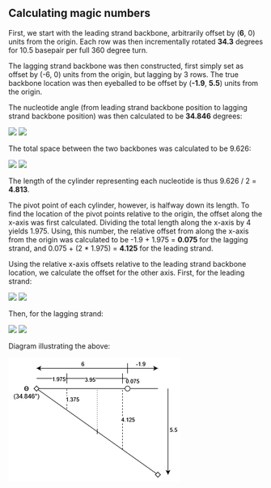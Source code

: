 ## Calculating magic numbers

First, we start with the leading strand backbone, arbitrarily offset by (**6**, 0) units from the origin. Each row was then incrementally rotated **34.3** degrees for 10.5 basepair per full 360 degree turn.

The lagging strand backbone was then constructed, first simply set as offset by (-6, 0) units from the origin, but lagging by 3 rows. The true backbone location was then eyeballed to be offset by (**-1.9**, **5.5**) units from the origin.

The nucleotide angle (from leading strand backbone position to lagging strand backbone position) was then calculated to be **34.846** degrees:

<img src="https://render.githubusercontent.com/render/math?math={\arctan{\frac{5.5}{6 %2B 1.9} = 34.846^{\circ}}}#gh-light-mode-only">
<img src="https://render.githubusercontent.com/render/math?math={\color{white}\arctan{\frac{5.5}{6 %2B 1.9} = 34.846^{\circ}}}#gh-dark-mode-only">

The total space between the two backbones was calculated to be 9.626:

<img src="https://render.githubusercontent.com/render/math?math={(6 %2B 1.9)^2 %2B (5.5)^2 = (9.626)^2}#gh-light-mode-only">
<img src="https://render.githubusercontent.com/render/math?math={\color{white}(6 %2B 1.9)^2 %2B (5.5)^2 = (9.626)^2}#gh-dark-mode-only">

The length of the cylinder representing each nucleotide is thus 9.626 / 2 = **4.813**.

The pivot point of each cylinder, however, is halfway down its length. To find the location of the pivot points relative to the origin, the offset along the x-axis was first calculated. Dividing the total length along the x-axis by 4 yields 1.975. Using, this number, the relative offset from along the x-axis from the origin was calculated to be -1.9 + 1.975 = **0.075** for the lagging strand, and 0.075 + (2 * 1.975) = **4.125** for the leading strand.

Using the relative x-axis offsets relative to the leading strand backbone location, we calculate the offset for the other axis. First, for the leading strand:

<img src="https://render.githubusercontent.com/render/math?math={\tan{(34.846)} \cdot 1.975 = 1.375}#gh-light-mode-only">
<img src="https://render.githubusercontent.com/render/math?math={\color{white}\tan{(34.846)} \cdot 1.975 = 1.375}#gh-dark-mode-only">

Then, for the lagging strand:

<img src="https://render.githubusercontent.com/render/math?math={\tan{(34.846)} \cdot (1.975 %2B 3.95) = 4.125}#gh-light-mode-only">
<img src="https://render.githubusercontent.com/render/math?math={\color{white}\tan{(34.846)} \cdot (1.975 %2B 3.95) = 4.125}#gh-dark-mode-only">

Diagram illustrating the above:

![](diagram.png)